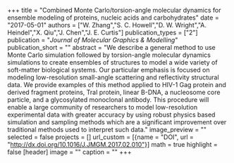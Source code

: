 +++
title = "Combined Monte Carlo/torsion-angle molecular dynamics for ensemble modeling of proteins, nucleic acids and carbohydrates"
date = "2017-05-01"
authors = ["W. Zhang","S. C. Howell","D. W. Wright","A. Heindel","X. Qiu","J. Chen","J. E. Curtis"]
publication_types = ["2"]
publication = "_Journal of Molecular Graphics & Modelling_"
publication_short = ""
abstract = "We describe a general method to use Monte Carlo simulation followed by torsion-angle molecular dynamics simulations to create ensembles of structures to model a wide variety of soft-matter biological systems. Our particular emphasis is focused on modeling low-resolution small-angle scattering and reflectivity structural data. We provide examples of this method applied to HIV-1 Gag protein and derived fragment proteins, TraI protein, linear B-DNA, a nucleosome core particle, and a glycosylated monoclonal antibody. This procedure will enable a large community of researchers to model low-resolution experimental data with greater accuracy by using robust physics based simulation and sampling methods which are a significant improvement over traditional methods used to interpret such data."
image_preview = ""
selected = false
projects = []
url_custom = [{name = "DOI", url = "http://dx.doi.org/10.1016/J.JMGM.2017.02.010"}]
math = true
highlight = false
[header]
image = ""
caption = ""
+++

